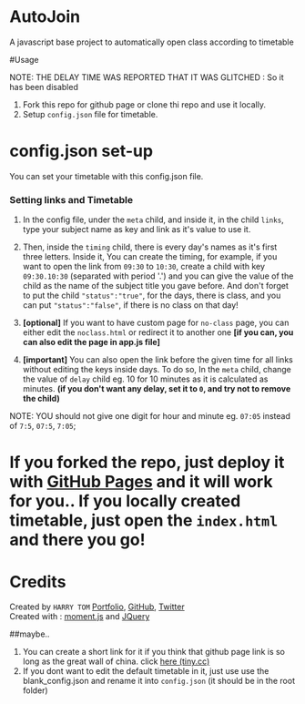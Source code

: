 # AutoJoin
A javascript base project to automatically open class according to timetable

#Usage

NOTE: THE DELAY TIME WAS REPORTED THAT IT WAS GLITCHED : So it has been disabled

1) Fork this repo for github page or clone thi repo and use it locally.
2) Setup `config.json` file for timetable.

# config.json set-up
You can set your timetable with this config.json file.

### Setting links and Timetable<br>

1) In the config file, under the `meta` child, and inside it, in the child `links`, type your subject name as key and link as it's value to use it.<br>
2) Then, inside the `timing` child, there is every day's names as it's first three letters. Inside it, You can create the timing, for example, if you want to open the link from `09:30` to `10:30`, create a child with key `09:30.10:30` (separated with period '.') and you can give the value of the child as the name of the subject title you gave before.
And don't forget to put the child `"status":"true"`, for the days, there is class, and you can put `"status":"false"`, if there is no class on that day!<br>
3) **[optional]** If you want to have custom page for `no-class` page, you can either edit the `noclass.html` or redirect it to another one **[if you can, you can also edit the page in app.js file]**<br>

4) **[important]** You can also open the link before the given time for all links without editing the keys inside days. To do so, In the `meta` child, change the value of `delay` child eg. 10 for 10 minutes as it is calculated as minutes. **(if you don't want any delay, set it to `0`, and try not to remove the child)**

NOTE: YOU should not give one digit for hour and minute eg. `07:05` instead of `7:5`, `07:5`, `7:05`;

# If you forked the repo, just deploy it with [GitHub Pages](https://pages.github.com/) and it will work for you.. If you locally created timetable, just open the `index.html` and there you go! 

# Credits
Created by `HARRY TOM` [Portfolio](http://harrytom.ml/), [GitHub](https://github.com/harry260/), [Twitter](https://twitter.com/@me_harrify/)<br>
Created with : [moment.js](https://momentjs.com/) and [JQuery](https://jquery.com/)

##maybe..
1) You can create a short link for it if you think that github page link is so long as the great wall of china. click [here (tiny.cc)](http://tiny.cc/)
2) If you dont want to edit the default timetable in it, just use use the blank_config.json and rename it into `config.json` (it should be in the root folder)
